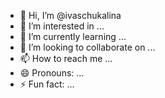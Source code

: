 - 👋 Hi, I’m @ivaschukalina
- 👀 I’m interested in ...
- 🌱 I’m currently learning ...
- 💞️ I’m looking to collaborate on ...
- 📫 How to reach me ...
- 😄 Pronouns: ...
- ⚡ Fun fact: ...

<!---
ivaschukalina/ivaschukalina is a ✨ special ✨ repository because its `README.md` (this file) appears on your GitHub profile.
You can click the Preview link to take a look at your changes.
--->
